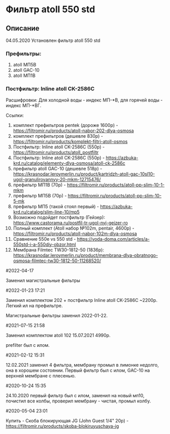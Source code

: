 # Фильтр atoll 550 std

## Описание

04.05.2020
Установлен фильтр atoll 550 std

### Префильтры:
1. atoll МП5В
2. atoll GAC-10
3. atoll МП1В

### Постфильтр: Inline atoll CK-2586C

Расшифровки:
Для холодной воды - индекс МП-*В, для горячей воды - индекс МП-*ВГ.

Ссылки:
1. комплект префильтров pentek (дороже 1600р) - https://filtromir.ru/products/atoll-nabor-202-dlya-osmosa
2. комплект префильтров (дешевле 830р) - https://filtromir.ru/products/komplekt-filtri-atoll-osmos
3. Постфильтр: Inline atoll CK-2586C (550р) - https://filtromir.ru/products/atoll_postfiltr
4. Постфильтр: Inline atoll CK-2586C (550р) - https://azbuka-krd.ru/catalog/elementy-dlya-osmosa/atoll-ck-2586c
5. префильтр atoll GAC-10 (дешевле 518р) - https://krasnodar.leroymerlin.ru/product/kartridzh-atoll-gac-10sl10-ugol-granulirovannyy-20-mkm-12715476/
6. префильтр МП1В (70р) - https://filtromir.ru/products/atoll-pp-slim-10-1-mkm
7. префильтр МП5В (70р) - https://filtromir.ru/products/atoll-pp-slim-10-5-mk
8. префильтр МП5 (такой стоял первый) - https://azbuka-krd.ru/catalog/slim-line-10/mp5
9. Возможно подойдет постфильтр (Гейзер): https://www.castorama.ru/postfil-tr-ugol-nyj-gejzer-ro
10. Полный комплект (Atoll набор №102m, pentair, 4600р) - https://filtromir.ru/products/atoll-nabor-102m-dlya-osmosa
11. Сравнение 550e vs 550 std - https://voda-doma.com/articles/a-550std-i-a-550diy-obzor.html
12. Мембрана Filmtec TW30-1812-50 (1836р): https://krasnodar.leroymerlin.ru/product/membrana-dlya-obratnogo-osmosa-filmtec-tw30-1812-50-11268520/

#2022-04-17

Заменил магистральные фильтры

#2022-01-23 17:21

Заменил комплектом 202 + постфильтр Inline atoll CK-2586C ~2200р.
Легкий ил на префильтре.

Магистральные фильтры заменил 2022-01-22.

#2021-07-15 21:58

Заменил комплектом atoll 102
15.07.2021
4990р.

prefilter был с илом.

#2021-02-12 15:31

12.02.2021 заменил 4 фильтра, мембрану промыл в лимонке недолго, она в хорошем состоянии. Первый фильтр был с илом, GAC-10 на верхней мембране с плесенью.

#2020-10-24 15:35

24.10.2020 первый фильтр был с илом, заменил на новый мп10, почистил все колбы, проверил мембрану - чистая, промыл колбу.

#2020-05-04 23:01

Купить - Скоба блокирующая JG (John Guest 1/4" 20р) - https://filtromir.ru/products/skoba-blokiruyuschaya-jg
